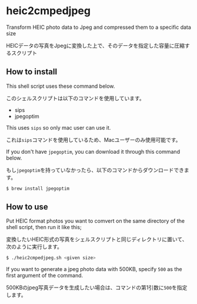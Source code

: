 # heic2cmpedjpeg
Transform HEIC photo data to Jpeg and compressed them to a specific data size

HEICデータの写真をJpegに変換した上で、そのデータを指定した容量に圧縮するスクリプト

## How to install
This shell script uses these command below.

このシェルスクリプトは以下のコマンドを使用しています。

- sips
- jpegoptim

This uses `sips` so only mac user can use it.

これは`sips`コマンドを使用しているため、Macユーザーのみ使用可能です。

If you don't have `jpegoptim`, you can download it through this command below.

もし`jpegoptim`を持っていなかったら、以下のコマンドからダウンロードできます。

```sh
$ brew install jpegoptim
```

## How to use

Put HEIC format photos you want to comvert on the same directory of the shell script, then run it like this;

変換したいHEIC形式の写真をシェルスクリプトと同じディレクトリに置いて、次のように実行します。

```sh
$ ./heic2cmpedjpeg.sh <given size>
```

If you want to generate a jpeg photo data with 500KB, specify `500` as the first argument of the command.

500KBのjpeg写真データを生成したい場合は、コマンドの第1引数に`500`を指定します。